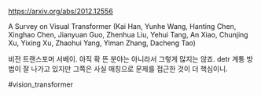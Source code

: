 https://arxiv.org/abs/2012.12556

A Survey on Visual Transformer (Kai Han, Yunhe Wang, Hanting Chen, Xinghao Chen, Jianyuan Guo, Zhenhua Liu, Yehui Tang, An Xiao, Chunjing Xu, Yixing Xu, Zhaohui Yang, Yiman Zhang, Dacheng Tao)

비전 트랜스포머 서베이. 아직 확 뜬 분야는 아니라서 그렇게 많지는 않죠. detr 계통 방법이 잘 나가고 있지만 그쪽은 사실 매칭으로 문제를 접근한 것이 더 핵심이니.

#vision_transformer 